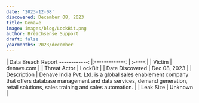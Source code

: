 ```yaml
---
date: '2023-12-08'
discovered: December 08, 2023
title: Denave
image: images/blog/LockBit.png
author: Breachsense Support
draft: false
yearmonths: 2023/december
---
```



| Data Breach Report
------------:     |:-------------:    | :-----:|
| Victim      | denave.com      | 
| Threat Actor      | LockBit      | 
| Date Discovered      | Dec 08, 2023      | 
| Description      | Denave India Pvt. Ltd. is a global sales enablement company that offers database management and data services, demand generation, retail solutions, sales training and sales automation.      | 
| Leak Size      | Unknown      | 


